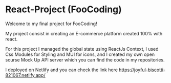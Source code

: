 # React-Project (FooCoding)

Welcome to my final project for FooCoding!

My project consist in creating an E-commerce platform created 100% with react.

For this project I managed the global state using ReactJs Context, I used Css Modules for Styling and MUI for icons, and I created my own open sourse Mock Up API server which you can find the code in my repositories.

I deployed on Netlify and you can check the link here https://joyful-biscotti-821067.netlify.app/
